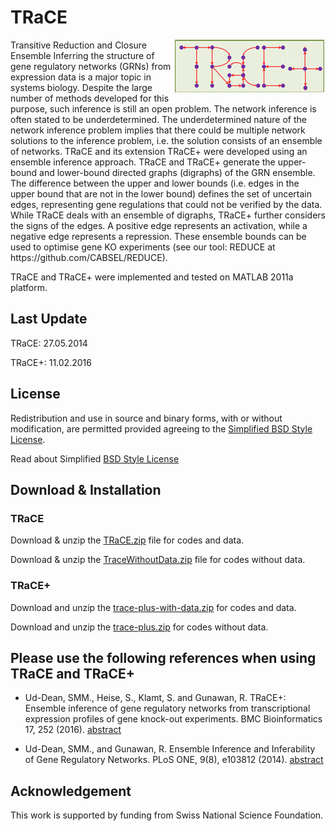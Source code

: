# TRaCE
<img style = "float: right;" src = "https://github.com/CABSEL/TRaCE/blob/master/traceplus.png" align="right"> 
Transitive Reduction and Closure Ensemble
Inferring the structure of gene regulatory networks (GRNs) from expression data is a major topic in systems biology. Despite the large number of methods developed for this purpose, such inference is still an open problem. The network inference is often stated to be underdetermined. The underdetermined nature of the network inference problem implies that there could be multiple network solutions to the inference problem, i.e. the solution consists of an ensemble of networks. TRaCE and its extension TRaCE+ were developed using an ensemble inference approach. TRaCE and TRaCE+ generate the upper-bound and lower-bound directed graphs (digraphs) of the GRN ensemble. The difference between the upper and lower bounds (i.e. edges in the upper bound that are not in the lower bound) defines the set of uncertain edges, representing gene regulations that could not be verified by the data. While TRaCE deals with an ensemble of digraphs, TRaCE+ further considers the signs of the edges. A positive edge represents an activation, while a negative edge represents a repression. These ensemble bounds can be used to optimise gene KO experiments (see our tool: REDUCE at https://github.com/CABSEL/REDUCE).

TRaCE and TRaCE+ were implemented and tested on MATLAB 2011a platform.

## Last Update
TRaCE:  27.05.2014

TRaCE+: 11.02.2016  

## License
Redistribution and use in source and binary forms, with or without modification, are permitted provided agreeing to the [Simplified BSD Style License](https://github.com/CABSEL/TRaCE/blob/master/Lincense).

Read about Simplified [BSD Style License](http://www.opensource.org/licenses/bsd-license.php)

## Download & Installation
### TRaCE
Download & unzip the [TRaCE.zip](https://github.com/CABSEL/TRaCE/tree/master/TRaCE) file for codes and data. 

Download & unzip the [TraceWithoutData.zip](https://github.com/CABSEL/TRaCE/blob/master/TraceWithoutData.zip) file for codes without data.

### TRaCE+
Download and unzip the [trace-plus-with-data.zip](https://github.com/CABSEL/TRaCE/blob/master/trace-plus-with-data.zip) for codes and data. 

Download and unzip the [trace-plus.zip](https://github.com/CABSEL/TRaCE/blob/master/trace-plus.zip) for codes without data.

## Please use the following references when using TRaCE and TRaCE+
- Ud-Dean, SMM., Heise, S., Klamt, S. and Gunawan, R. TRaCE+: Ensemble inference of gene regulatory networks from transcriptional expression profiles of gene knock-out experiments. BMC Bioinformatics 17, 252 (2016). [abstract](https://bmcbioinformatics.biomedcentral.com/articles/10.1186/s12859-016-1137-z)

- Ud-Dean, SMM., and Gunawan, R. Ensemble Inference and Inferability of Gene Regulatory Networks. PLoS ONE, 9(8), e103812 (2014). [abstract](http://journals.plos.org/plosone/article?id=10.1371/journal.pone.0103812)

## Acknowledgement
This work is supported by funding from Swiss National Science Foundation.
